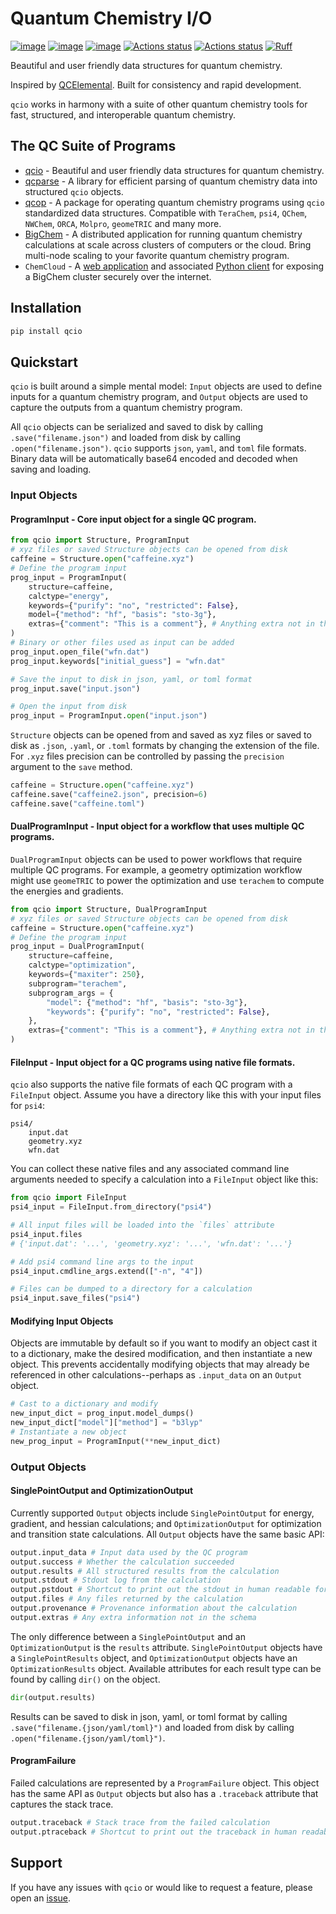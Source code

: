# Quantum Chemistry I/O

[![image](https://img.shields.io/pypi/v/qcio.svg)](https://pypi.python.org/pypi/qcio)
[![image](https://img.shields.io/pypi/l/qcio.svg)](https://pypi.python.org/pypi/qcio)
[![image](https://img.shields.io/pypi/pyversions/qcio.svg)](https://pypi.python.org/pypi/qcio)
[![Actions status](https://github.com/coltonbh/qcio/workflows/Tests/badge.svg)](https://github.com/coltonbh/qcio/actions)
[![Actions status](https://github.com/coltonbh/qcio/workflows/Basic%20Code%20Quality/badge.svg)](https://github.com/coltonbh/qcio/actions)
[![Ruff](https://img.shields.io/endpoint?url=https://raw.githubusercontent.com/charliermarsh/ruff/main/assets/badge/v1.json)](https://github.com/charliermarsh/ruff)

Beautiful and user friendly data structures for quantum chemistry.

Inspired by [QCElemental](https://github.com/MolSSI/QCElemental). Built for consistency and rapid development.

`qcio` works in harmony with a suite of other quantum chemistry tools for fast, structured, and interoperable quantum chemistry.

## The QC Suite of Programs

- [qcio](https://github.com/coltonbh/qcio) - Beautiful and user friendly data structures for quantum chemistry.
- [qcparse](https://github.com/coltonbh/qcparse) - A library for efficient parsing of quantum chemistry data into structured `qcio` objects.
- [qcop](https://github.com/coltonbh/qcop) - A package for operating quantum chemistry programs using `qcio` standardized data structures. Compatible with `TeraChem`, `psi4`, `QChem`, `NWChem`, `ORCA`, `Molpro`, `geomeTRIC` and many more.
- [BigChem](https://github.com/mtzgroup/bigchem) - A distributed application for running quantum chemistry calculations at scale across clusters of computers or the cloud. Bring multi-node scaling to your favorite quantum chemistry program.
- `ChemCloud` - A [web application](https://github.com/mtzgroup/chemcloud-server) and associated [Python client](https://github.com/mtzgroup/chemcloud-client) for exposing a BigChem cluster securely over the internet.

## Installation

```bash
pip install qcio
```

## Quickstart

`qcio` is built around a simple mental model: `Input` objects are used to define inputs for a quantum chemistry program, and `Output` objects are used to capture the outputs from a quantum chemistry program.

All `qcio` objects can be serialized and saved to disk by calling `.save("filename.json")` and loaded from disk by calling `.open("filename.json")`. `qcio` supports `json`, `yaml`, and `toml` file formats. Binary data will be automatically base64 encoded and decoded when saving and loading.

### Input Objects

#### ProgramInput - Core input object for a single QC program.

```python
from qcio import Structure, ProgramInput
# xyz files or saved Structure objects can be opened from disk
caffeine = Structure.open("caffeine.xyz")
# Define the program input
prog_input = ProgramInput(
    structure=caffeine,
    calctype="energy",
    keywords={"purify": "no", "restricted": False},
    model={"method": "hf", "basis": "sto-3g"},
    extras={"comment": "This is a comment"}, # Anything extra not in the schema
)
# Binary or other files used as input can be added
prog_input.open_file("wfn.dat")
prog_input.keywords["initial_guess"] = "wfn.dat"

# Save the input to disk in json, yaml, or toml format
prog_input.save("input.json")

# Open the input from disk
prog_input = ProgramInput.open("input.json")
```

`Structure` objects can be opened from and saved as xyz files or saved to disk as `.json`, `.yaml`, or `.toml` formats by changing the extension of the file. For `.xyz` files precision can be controlled by passing the `precision` argument to the `save` method.

```python
caffeine = Structure.open("caffeine.xyz")
caffeine.save("caffeine2.json", precision=6)
caffeine.save("caffeine.toml")
```

#### DualProgramInput - Input object for a workflow that uses multiple QC programs.

`DualProgramInput` objects can be used to power workflows that require multiple QC programs. For example, a geometry optimization workflow might use `geomeTRIC` to power the optimization and use `terachem` to compute the energies and gradients.

```python
from qcio import Structure, DualProgramInput
# xyz files or saved Structure objects can be opened from disk
caffeine = Structure.open("caffeine.xyz")
# Define the program input
prog_input = DualProgramInput(
    structure=caffeine,
    calctype="optimization",
    keywords={"maxiter": 250},
    subprogram="terachem",
    subprogram_args = {
        "model": {"method": "hf", "basis": "sto-3g"},
        "keywords": {"purify": "no", "restricted": False},
    },
    extras={"comment": "This is a comment"}, # Anything extra not in the schema
)
```

#### FileInput - Input object for a QC programs using native file formats.

`qcio` also supports the native file formats of each QC program with a `FileInput` object. Assume you have a directory like this with your input files for `psi4`:

```
psi4/
    input.dat
    geometry.xyz
    wfn.dat
```

You can collect these native files and any associated command line arguments needed to specify a calculation into a `FileInput` object like this:

```python
from qcio import FileInput
psi4_input = FileInput.from_directory("psi4")

# All input files will be loaded into the `files` attribute
psi4_input.files
# {'input.dat': '...', 'geometry.xyz': '...', 'wfn.dat': '...'}

# Add psi4 command line args to the input
psi4_input.cmdline_args.extend(["-n", "4"])

# Files can be dumped to a directory for a calculation
psi4_input.save_files("psi4")
```

#### Modifying Input Objects

Objects are immutable by default so if you want to modify an object cast it to a dictionary, make the desired modification, and then instantiate a new object. This prevents accidentally modifying objects that may already be referenced in other calculations--perhaps as `.input_data` on an `Output` object.

```python
# Cast to a dictionary and modify
new_input_dict = prog_input.model_dumps()
new_input_dict["model"]["method"] = "b3lyp"
# Instantiate a new object
new_prog_input = ProgramInput(**new_input_dict)
```

### Output Objects

#### SinglePointOutput and OptimizationOutput

Currently supported `Output` objects include `SinglePointOutput` for energy, gradient, and hessian calculations; and `OptimizationOutput` for optimization and transition state calculations. All `Output` objects have the same basic API:

```python
output.input_data # Input data used by the QC program
output.success # Whether the calculation succeeded
output.results # All structured results from the calculation
output.stdout # Stdout log from the calculation
output.pstdout # Shortcut to print out the stdout in human readable format
output.files # Any files returned by the calculation
output.provenance # Provenance information about the calculation
output.extras # Any extra information not in the schema
```

The only difference between a `SinglePointOutput` and an `OptimizationOutput` is the `results` attribute. `SinglePointOutput` objects have a `SinglePointResults` object, and `OptimizationOutput` objects have an `OptimizationResults` object. Available attributes for each result type can be found by calling `dir()` on the object.

```python
dir(output.results)
```

Results can be saved to disk in json, yaml, or toml format by calling `.save("filename.{json/yaml/toml}")` and loaded from disk by calling `.open("filename.{json/yaml/toml}")`.

#### ProgramFailure

Failed calculations are represented by a `ProgramFailure` object. This object has the same API as `Output` objects but also has a `.traceback` attribute that captures the stack trace.

```python
output.traceback # Stack trace from the failed calculation
output.ptraceback # Shortcut to print out the traceback in human readable format
```

## Support

If you have any issues with `qcio` or would like to request a feature, please open an [issue](https://github.com/coltonbh/qcio/issues).
